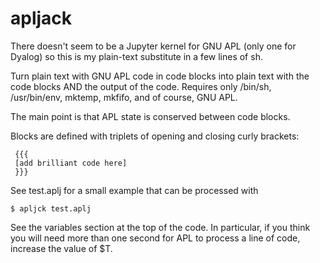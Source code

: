 apljack
=======

There doesn't seem to be a Jupyter kernel for GNU APL (only one for
Dyalog) so this is my plain-text substitute in a few lines of sh.

Turn plain text with GNU APL code in code blocks into plain text with
the code blocks AND the output of the code. Requires only /bin/sh,
/usr/bin/env, mktemp, mkfifo, and of course, GNU APL. 

The main point is that APL state is conserved between code blocks.

Blocks are defined with triplets of opening and closing curly brackets:

     {{{
     [add brilliant code here]
     }}}

See test.aplj for a small example that can be processed with

    $ apljck test.aplj

See the variables section at the top of the code. In particular, if
you think you will need more than one second for APL to process a line
of code, increase the value of $T.


